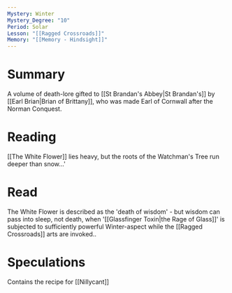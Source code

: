 ```yaml
---
Mystery: Winter
Mystery_Degree: "10"
Period: Solar
Lesson: "[[Ragged Crossroads]]"
Memory: "[[Memory - Hindsight]]"
---
```

# Summary
A volume of death-lore gifted to [[St Brandan's Abbey|St Brandan's]] by [[Earl Brian|Brian of Brittany]], who was made Earl of Cornwall after the Norman Conquest.
# Reading
[[The White Flower]] lies heavy, but the roots of the Watchman's Tree run deeper than snow...'
# Read
The White Flower is described as the 'death of wisdom' - but wisdom can pass into sleep, not death, when '[[Glassfinger Toxin|the Rage of Glass]]' is subjected to sufficiently powerful Winter-aspect while the [[Ragged Crossroads]] arts are invoked..

# Speculations
Contains the recipe for [[Nillycant]]